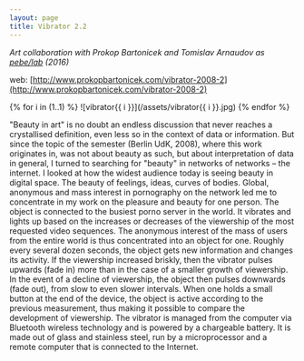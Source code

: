 ```yaml
---
layout: page
title: Vibrator 2.2
---
```


*Art collaboration with Prokop Bartonicek and Tomislav Arnaudov as [pebe/lab](/pebe-lab) (2016)*

web: [http://www.prokopbartonicek.com/vibrator-2008-2](http://www.prokopbartonicek.com/vibrator-2008-2)

{% for i in (1..1) %}
![vibrator{{ i }}](/assets/vibrator{{ i }}.jpg)
{% endfor %}

"Beauty in art" is no doubt an endless discussion that never reaches a crystallised definition, even less so in the context of data or information. But since the topic of the semester (Berlin UdK, 2008), where this work originates in, was not about beauty as such, but about interpretation of data in general, I turned to searching for "beauty" in networks of networks – the internet. I looked at how the widest audience today is seeing beauty in digital space. The beauty of feelings, ideas, curves of bodies. Global, anonymous and mass interest in pornography on the network led me to concentrate in my work on the pleasure and beauty for one person. The object is connected to the busiest porno server in the world. It vibrates and lights up based on the increases or decreases of the viewership of the most requested video sequences. The anonymous interest of the mass of users from the entire world is thus concentrated into an object for one. Roughly every several dozen seconds, the object gets new information and changes its activity. If the viewership increased briskly, then the vibrator pulses upwards (fade in) more than in the case of a smaller growth of viewership. In the event of a decline of viewership, the object then pulses downwards (fade out), from slow to even slower intervals. When one holds a small button at the end of the device, the object is active according to the previous measurement, thus making it possible to compare the development of viewership. The vibrator is managed from the computer via Bluetooth wireless technology and is powered by a chargeable battery. It is made out of glass and stainless steel, run by a microprocessor and a remote computer that is connected to the Internet.
